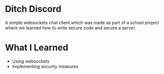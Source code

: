 # Ditch Discord

A simple websockets chat client which was made as part of a school project where we learned how to write secure code and secure a server.

# What I Learned

* Using websockets
* Implementing security measures
